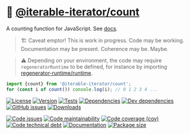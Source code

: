 :sheep: [@iterable-iterator/count](https://iterable-iterator.github.io/count)
==

A counting function for JavaScript.
See [docs](https://iterable-iterator.github.io/count/index.html).

> :building_construction: Caveat emptor! This is work in progress. Code may be
> working. Documentation may be present. Coherence may be. Maybe.

> :warning: Depending on your environment, the code may require
> `regeneratorRuntime` to be defined, for instance by importing
> [regenerator-runtime/runtime](https://www.npmjs.com/package/regenerator-runtime).

```js
import {count} from '@iterable-iterator/count';
for (const i of count()) console.log(i); // 0 1 2 3 4 ...
```

[![License](https://img.shields.io/github/license/iterable-iterator/count.svg)](https://raw.githubusercontent.com/iterable-iterator/count/main/LICENSE)
[![Version](https://img.shields.io/npm/v/@iterable-iterator/count.svg)](https://www.npmjs.org/package/@iterable-iterator/count)
[![Tests](https://img.shields.io/github/workflow/status/iterable-iterator/count/ci:test?event=push&label=tests)](https://github.com/iterable-iterator/count/actions/workflows/ci:test.yml?query=branch:main)
[![Dependencies](https://img.shields.io/david/iterable-iterator/count.svg)](https://david-dm.org/iterable-iterator/count)
[![Dev dependencies](https://img.shields.io/david/dev/iterable-iterator/count.svg)](https://david-dm.org/iterable-iterator/count?type=dev)
[![GitHub issues](https://img.shields.io/github/issues/iterable-iterator/count.svg)](https://github.com/iterable-iterator/count/issues)
[![Downloads](https://img.shields.io/npm/dm/@iterable-iterator/count.svg)](https://www.npmjs.org/package/@iterable-iterator/count)

[![Code issues](https://img.shields.io/codeclimate/issues/iterable-iterator/count.svg)](https://codeclimate.com/github/iterable-iterator/count/issues)
[![Code maintainability](https://img.shields.io/codeclimate/maintainability/iterable-iterator/count.svg)](https://codeclimate.com/github/iterable-iterator/count/trends/churn)
[![Code coverage (cov)](https://img.shields.io/codecov/c/gh/iterable-iterator/count/main.svg)](https://codecov.io/gh/iterable-iterator/count)
[![Code technical debt](https://img.shields.io/codeclimate/tech-debt/iterable-iterator/count.svg)](https://codeclimate.com/github/iterable-iterator/count/trends/technical_debt)
[![Documentation](https://iterable-iterator.github.io/count/badge.svg)](https://iterable-iterator.github.io/count/source.html)
[![Package size](https://img.shields.io/bundlephobia/minzip/@iterable-iterator/count)](https://bundlephobia.com/result?p=@iterable-iterator/count)
